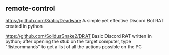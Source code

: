 ## remote-control

https://github.com/3ratic/Deadware A simple yet effective Discord Bot RAT created in python

https://github.com/SolidusSnake2/DRAT Basic Discord RAT written in python; after opening the stub on the target computer, type "!listcommands" to get a list of all the actions possible on the PC
